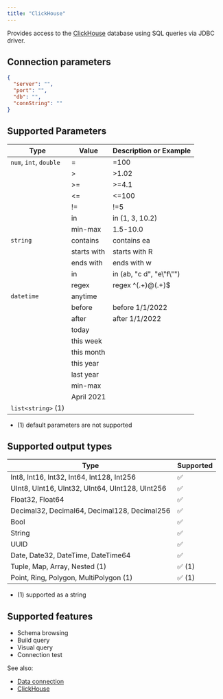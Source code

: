 ```yaml
---
title: "ClickHouse"
---
```


Provides access to the [ClickHouse](https://clickhouse.com/clickhouse) database using SQL queries via JDBC driver.

## Connection parameters

```json
{
  "server": "",
  "port": "",
  "db": "",
  "connString": ""
}
```

## Supported Parameters

| Type                   | Value       | Description or Example     |
|------------------------|-------------|----------------------------|
| `num`, `int`, `double` | =           | =100                       |
|                        | >           | >1.02                      |
|                        | >=          | >=4.1                      |
|                        | <=          | <=100                      |
|                        | !=          | !=5                        |
|                        | in          | in (1, 3, 10.2)            |
|                        | min-max     | 1.5-10.0                   |
| `string`               | contains    | contains ea                |
|                        | starts with | starts with R              |
|                        | ends with   | ends with w                |
|                        | in          | in (ab, "c d", "e\\"f\\"") |
|                        | regex       | regex ^(.+)@(.+)$          |
| `datetime`             | anytime     |                            |
|                        | before      | before 1/1/2022            |
|                        | after       | after 1/1/2022             |
|                        | today       |                            |
|                        | this week   |                            |
|                        | this month  |                            |
|                        | this year   |                            |
|                        | last year   |                            |
|                        | min-max     |                            |
|                        | April 2021  |                            |
| `list<string>` (1)     |             |                            |

* (1) default parameters are not supported

## Supported output types

| Type                                            | Supported              |
|-------------------------------------------------|------------------------|
| Int8, Int16, Int32, Int64, Int128, Int256       | :white_check_mark:     |
| UInt8, UInt16, UInt32, UInt64, UInt128, UInt256 | :white_check_mark:     |
| Float32, Float64                                | :white_check_mark:     |
| Decimal32, Decimal64, Decimal128, Decimal256    | :white_check_mark:     |
| Bool                                            | :white_check_mark:     |
| String                                          | :white_check_mark:     |
| UUID                                            | :white_check_mark:     |
| Date, Date32, DateTime, DateTime64              | :white_check_mark:     |
| Tuple, Map, Array, Nested           (1)         | :white_check_mark: (1) |
| Point, Ring, Polygon, MultiPolygon  (1)         | :white_check_mark: (1) |

* (1) supported as a string

## Supported features

* Schema browsing
* Build query
* Visual query
* Connection test

See also:

* [Data connection](../access.md#data-connection)
* [ClickHouse](https://clickhouse.com/clickhouse)
